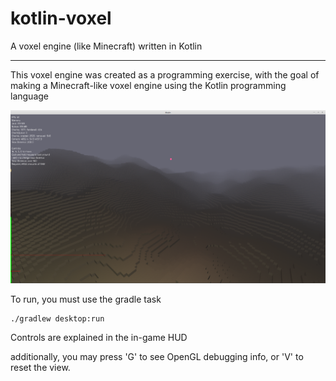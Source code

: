 # kotlin-voxel
A voxel engine (like Minecraft) written in Kotlin

------

This voxel engine was created as a programming exercise, with the goal of making a Minecraft-like voxel engine using the Kotlin programming language

![screenshot](/voxel1.png)

To run, you must use the gradle task
```
./gradlew desktop:run
```

Controls are explained in the in-game HUD

additionally, you may press 'G' to see OpenGL debugging info, or 'V' to reset the view.
